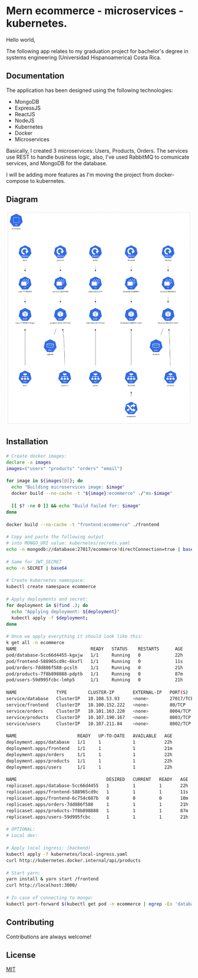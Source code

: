 # Mern ecommerce - microservices - kubernetes.

Hello world,

The following app relates to my graduation project 
for bachelor's degree in systems engineering (Universidad Hispanoamerica) Costa Rica.


## Documentation

The application has been designed using the following technologies:

- MongoDB
- ExpressJS
- ReactJS
- NodeJS
- Kubernetes
- Docker
- Microservices

Basically, I created 3 microservices: Users, Products, Orders.
The services use REST to handle business logic, also,
I've used RabbitMQ to comunicate services, and MongoDB for the database.

I will be adding more features as I'm moving the project from 
docker-compose to kubernetes.

## Diagram
![This is an image](diagram.png)

## Installation

```bash
# Create docker images:
declare -a images
images=("users" "products" "orders" "email")

for image in ${images[@]}; do
  echo "Building microservices image: $image"
  docker build --no-cache -t "${image}:ecommerce" ./"ms-$image" 

  [[ $? -ne 0 ]] && echo "Build failed for: $image"
done

docker build --no-cache -t "frontend:ecommerce" ./frontend

# Copy and paste the following output
# into MONGO_URI value: kubernetes/secrets.yaml 
echo -n mongodb://database:27017/ecommerce?directConnection=true | base64

# Same for JWT_SECRET
echo -n SECRET | base64

# Create kubernetes namespace:
kubectl create namespace ecommerce

# Apply deployments and secret:
for deployment in $(find .); do
  echo "Applying deployment: ${deployment}"
  kubectl apply -f $deployment;
done

# Once we apply everything it should look like this:
k get all -n ecommerce
NAME                            READY   STATUS    RESTARTS      AGE
pod/database-5cc66d4455-kgxjw   1/1     Running   0             22h
pod/frontend-588965cd9c-6kxfl   1/1     Running   0             11s
pod/orders-7dd886f588-pcslh     1/1     Running   0             21h
pod/products-7f8b898888-pdptb   1/1     Running   0             87m
pod/users-59d995fcbc-lmhp5      1/1     Running   0             21h

NAME               TYPE        CLUSTER-IP       EXTERNAL-IP   PORT(S)     AGE
service/database   ClusterIP   10.108.53.93     <none>        27017/TCP   22h
service/frontend   ClusterIP   10.100.152.222   <none>        80/TCP      21m
service/orders     ClusterIP   10.101.163.220   <none>        8004/TCP    22h
service/products   ClusterIP   10.107.190.167   <none>        8003/TCP    22h
service/users      ClusterIP   10.107.211.84    <none>        8002/TCP    22h

NAME                       READY   UP-TO-DATE   AVAILABLE   AGE
deployment.apps/database   1/1     1            1           22h
deployment.apps/frontend   1/1     1            1           21m
deployment.apps/orders     1/1     1            1           22h
deployment.apps/products   1/1     1            1           22h
deployment.apps/users      1/1     1            1           22h

NAME                                  DESIRED   CURRENT   READY   AGE
replicaset.apps/database-5cc66d4455   1         1         1       22h
replicaset.apps/frontend-588965cd9c   1         1         1       11s
replicaset.apps/frontend-6c754c687b   0         0         0       10m
replicaset.apps/orders-7dd886f588     1         1         1       21h
replicaset.apps/products-7f8b898888   1         1         1       87m
replicaset.apps/users-59d995fcbc      1         1         1       21h

# OPTIONAL:
# Local dev:

# Apply local ingress: (backend)
kubectl apply -f kubernetes/local-ingress.yaml
curl http://kubernetes.docker.internal/api/products

# Start yarn:
yarn install & yarn start /frontend
curl http://localhost:3000/

# In case of connecting to mongo:
kubectl port-forward $(kubectl get pod -n ecommerce | egrep -Eo 'database-(\w+\-)\w+') -n ecommerce 27017:27017
```

## Contributing

Contributions are always welcome!


## License

[MIT](https://choosealicense.com/licenses/mit/)


